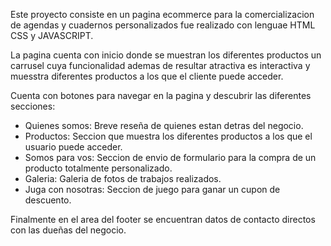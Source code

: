 Este proyecto consiste en un pagina ecommerce para la comercializacion de agendas y cuadernos personalizados fue realizado con lenguae HTML CSS y JAVASCRIPT.

La pagina cuenta con inicio donde se muestran los diferentes productos un carrusel cuya funcionalidad ademas de resultar atractiva es interactiva y muesstra diferentes productos a los que el cliente puede acceder.

Cuenta con botones para navegar en la pagina y descubrir las diferentes secciones: 
- Quienes somos: Breve reseña de quienes estan detras del negocio.
- Productos: Seccion que muestra los diferentes productos a los que el usuario puede acceder.
- Somos para vos: Seccion de envio de formulario para la compra de un producto totalmente personalizado. 
- Galeria: Galeria de fotos de trabajos realizados.
- Juga con nosotras: Seccion de juego para ganar un cupon de descuento.

Finalmente en el area del footer se encuentran datos de contacto directos con las dueñas del negocio. 
